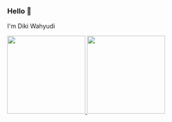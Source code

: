 ### Hello 👋
I'm Diki Wahyudi

<p align="left">
<a href="https://github.com/dkwhyd">
  <img height="180em" src="https://github-readme-stats-eight-theta.vercel.app/api?username=dkwhyd&layout=compact&show_icons=true&theme=algolia&include_all_commits=true&count_private=true"/>
  <img height="180em" src="https://github-readme-stats-eight-theta.vercel.app/api/top-langs/?username=dkwhyd&layout=compact&langs_count=8&theme=algolia"/>
</a>
</p>
